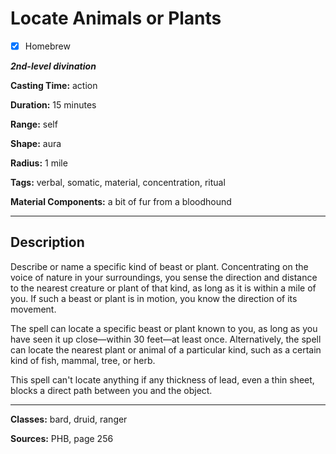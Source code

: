 # Locate Animals or Plants

- [x] Homebrew

***2nd-level divination***

**Casting Time:** action

**Duration:** 15 minutes

**Range:** self

**Shape:** aura

**Radius:** 1 mile

**Tags:** verbal, somatic, material, concentration, ritual

**Material Components:** a bit of fur from a bloodhound

---

## Description
Describe or name a specific kind of beast or plant.
Concentrating on the voice of nature in your surroundings, you sense the direction and distance to the nearest creature or plant of that kind, as long as it is within a mile of you.
If such a beast or plant is in motion, you know the direction of its movement.

The spell can locate a specific beast or plant known to you, as long as you have seen it up close&mdash;within 30 feet&mdash;at least once.
Alternatively, the spell can locate the nearest plant or animal of a particular kind, such as a certain kind of fish, mammal, tree, or herb.

This spell can't locate anything if any thickness of lead, even a thin sheet, blocks a direct path between you and the object.

---

**Classes:** bard, druid, ranger

**Sources:** PHB, page 256
